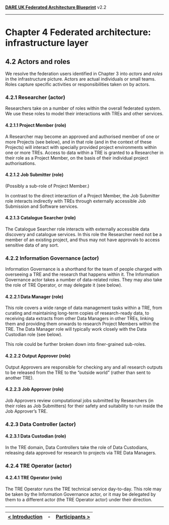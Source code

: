 **[DARE UK Federated Architecture Blueprint](../)**      v2.2

----

# Chapter 4 Federated architecture: infrastructure layer
## 4.2 Actors and roles

We resolve the federation users identified in Chapter 3 into _actors_ and _roles_ in the infrastructure picture. Actors are actual individuals or small teams. Roles capture specific activities or responsibilities taken on by actors.

### 4.2.1 Researcher (actor)

Researchers take on a number of roles within the overall federated system. We use these roles to model their interactions with TREs and other services.

#### 4.2.1.1 Project Member (role)

A Researcher may become an approved and authorised member of one or more Projects (see below), and in that role (and in the context of these Projects) will interact with specially provided project environments within one or more TREs. Access to data within a TRE is granted to a Researcher in their role as a Project Member, on the basis of their individual project authorisations.

#### 4.2.1.2 Job Submitter (role)

(Possibly a sub-role of Project Member.)

In contrast to the direct interaction of a Project Member, the Job Submitter role interacts indirectly with TREs through externally accessible Job Submission and Software services.  

#### 4.2.1.3 Catalogue Searcher (role)

The Catalogue Searcher role interacts with externally accessible data discovery and catalogue services. In this role the Researcher need not be a member of an existing project, and thus may not have approvals to access sensitive data of any sort.

### 4.2.2 Information Governance (actor)

Information Governance is a shorthand for the team of people charged with overseeing a TRE and the research that happens within it. The Information Governance actor takes a number of data-related roles. They may also take the role of TRE Operator, or may delegate it (see below). 

#### 4.2.2.1 Data Manager (role)

This role covers a wide range of data management tasks within a TRE, from curating and maintaining long-term copies of research-ready data, to receiving data extracts from other Data Managers in other TREs, linking them and providing them onwards to research Project Members within the TRE. The Data Manager role will typically work closely with the Data Custodian role (see below).

This role could be further broken down into finer-grained sub-roles. 

#### 4.2.2.2 Output Approver (role)

Output Approvers are responsible for checking any and all research outputs to be released from the TRE to the “outside world” (rather than sent to another TRE).

#### 4.2.2.3 Job Approver (role)

Job Approvers review computational jobs submitted by Researchers (in their roles as Job Submitters) for their safety and suitability to run inside the Job Approver’s TRE. 

### 4.2.3 Data Controller (actor)

#### 4.2.3.1 Data Custodian (role)

In the TRE domain, Data Controllers take the role of Data Custodians, releasing data approved for research to projects via TRE Data Managers.

### 4.2.4 TRE Operator (actor)

#### 4.2.4.1 TRE Operator (role)

The TRE Operator runs the TRE technical service day-to-day. This role may be taken by the Information Governance actor, or it may be delegated by them to a different actor (the TRE Operator actor) under their direction.

----

| [< Introduction](4_1_Introduction.md) | - | [Participants >](4_3_Participants.md) |
| ---- | ---- | ---- |



